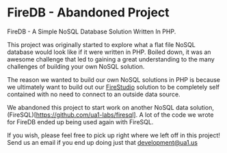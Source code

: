 # FireDB - Abandoned Project
FireDB - A Simple NoSQL Database Solution Written In PHP.

This project was originally started to explore what a flat file NoSQL database would look like if it were written in PHP. Boiled down, it was an awesome challenge that led to gaining a great understanding to the many challenges of building your own NoSQL solution. 

The reason we wanted to build our own NoSQL solutions in PHP is because we ultimately want to build out our [FireStudio](https://github.com/ua1-labs/firestudio) solution to be completely self contained with no need to connect to an outside data source.

We abandoned this project to start work on another NoSQL data solution, (FireSQL)[https://github.com/ua1-labs/firesql]. A lot of the code we wrote for FireDB ended up being used again with FireSQL.

If you wish, please feel free to pick up right where we left off in this project! Send us an email if you end up doing just that [development@ua1.us](mailto:development@ua1.us)
